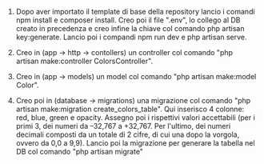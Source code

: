 1. Dopo aver importato il template di base della repository lancio i comandi npm install e composer install. Creo poi il file ".env", lo collego al DB creato in precedenza e creo infine la chiave col comando php artisan key:generate. Lancio poi i compandi npm run dev e php artisan serve.

2. Creo in (app -> http -> contollers) un controller col comando "php artisan make:controller ColorsController".

3. Creo in (app -> models) un model col comando "php artisan make:model Color".

4. Creo poi in (database -> migrations) una migrazione col comando "php artisan make:migration create_colors_table". Qui inserisco 4 colonne: red, blue, green e opacity. Assegno poi i rispettivi valori accettabili (per i primi 3, dei numeri da –32,767 a +32,767. Per l'ultimo, dei numeri decimali composti da un totale di 2 cifre, di cui una dopo la vorgola, ovvero da 0,0 a 9,9). 
Lancio poi la migrazione per generare la tabella nel DB col comando "php artisan migrate"